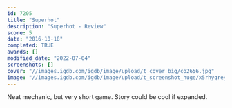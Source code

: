```yaml
---
id: 7205
title: "Superhot"
description: "Superhot - Review"
score: 5
date: "2016-10-18"
completed: TRUE
awards: []
modified_date: "2022-07-04"
screenshots: []
cover: "//images.igdb.com/igdb/image/upload/t_cover_big/co2656.jpg"
image: "//images.igdb.com/igdb/image/upload/t_screenshot_huge/x5rhyqreyktajtvzg91t.jpg"
---
```

Neat mechanic, but very short game. Story could be cool if expanded.